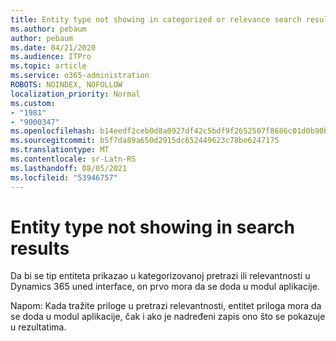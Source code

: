 ```yaml
---
title: Entity type not showing in categorized or relevance search results in Dynamics 365 Unified Interface
ms.author: pebaum
author: pebaum
ms.date: 04/21/2020
ms.audience: ITPro
ms.topic: article
ms.service: o365-administration
ROBOTS: NOINDEX, NOFOLLOW
localization_priority: Normal
ms.custom:
- "1981"
- "9000347"
ms.openlocfilehash: b14eedf2ceb0d8a0927df42c5bdf9f2652507f8686c01d0b90b6479ee2e4f062
ms.sourcegitcommit: b5f7da89a650d2915dc652449623c78be6247175
ms.translationtype: MT
ms.contentlocale: sr-Latn-RS
ms.lasthandoff: 08/05/2021
ms.locfileid: "53946757"
---
```

# <a name="entity-type-not-showing-in-search-results"></a>Entity type not showing in search results

Da bi se tip entiteta prikazao u kategorizovanoj pretrazi ili relevantnosti u Dynamics 365 uned interface, on prvo mora da se doda u modul aplikacije.

Napom: Kada tražite priloge u pretrazi relevantnosti, entitet priloga mora da se doda u modul aplikacije, čak i ako je nadređeni zapis ono što se pokazuje u rezultatima.
